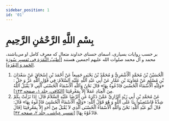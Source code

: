 ```yaml
---
sidebar_position: 1
id: '01'
---
```


# بِسْمِ اللَّهِ الرَّحْمَٰنِ الرَّحِيمِ

بر حسب روایات بسیاری، اسمای حسنای خداوند متعال که معرف کامل او
می‌باشند، محمد و آل محمد صلوات الله علیهم اجمعین هستند [[أطیَبُ الثَّمَرَة فِی تَفسیِر سُورَةِ الحَمد وَ البَقَرَة][3]].

1. اَلْحُسَيْنُ بْنُ مُحَمَّدٍ اَلْأَشْعَرِيُّ وَ مُحَمَّدُ بْنُ يَحْيَى جَمِيعاً عَنْ أَحْمَدَ بْنِ إِسْحَاقَ عَنْ
   سَعْدَانَ بْنِ مُسْلِمٍ عَنْ مُعَاوِيَةَ بْنِ عَمَّارٍ عَنْ أَبِي عَبْدِ اَللَّهِ عَلَيْهِ اَلسَّلاَمُ: فِي
   قَوْلِ اَللَّهِ عَزَّ وَ جَلَّ : «وَلِلّٰهِ اَلْأَسْمٰاءُ اَلْحُسْنىٰ فَادْعُوهُ بِهٰا» قَالَ نَحْنُ وَاَللَّهِ
   اَلْأَسْمَاءُ اَلْحُسْنَى اَلَّتِي لاَ يَقْبَلُ اَللَّهُ مِنَ اَلْعِبَادِ عَمَلاً إِلاَّ بِمَعْرِفَتِنَا [[الکافي، جلد ۱، صفحه ۱۴۳][1]].
2. عَنْ مُحَمَّدِ بْنِ أَبِي زَيْدٍ اَلرَّازِيِّ عَمَّنْ ذَكَرَهُ عَنِ اَلرِّضَا عَلَيْهِ السَّلاَمُ قَالَ: إِذَا
   نَزَلَتْ بِكُمْ شِدَّةٌ فَاسْتَعِينُوا بِنَا عَلَى اَللَّهِ وَ هُوَ قَوْلُ اَللَّهِ: «وَلِلّٰهِ اَلْأَسْمٰاءُ
   اَلْحُسْنىٰ فَادْعُوهُ بِهٰا» قَالَ: قَالَ أَبُو عَبْدِ اَللَّهِ: نَحْنُ وَاَللَّهِ اَلْأَسْمَاءُ
   اَلْحُسْنَى اَلَّذِي لاَ يُقْبَلُ مِنْ أَحَدٍ إِلاَّ بِمَعْرِفَتِنَا [قَالَ فَادْعُوْهُ بِهَا]‌ [[تفسیر عیاشی، جلد ۲، صفحه ۴۲][2]].

[1]: http://noo.rs/DOhiw
[2]: http://noo.rs/DOhiw
[3]: https://www.noormags.ir/view/fa/articlepage/1083330/%d8%a7%d8%b7%db%8c%d8%a8-%d8%a7%d9%84%d8%ab%d9%85%d8%b1%d9%87-%d9%81%db%8c-%d8%aa%d9%81%d8%b3%db%8c%d8%b1-%d8%b3%d9%88%d8%b1%d9%87-%d8%a7%d9%84%d8%ad%d9%85%d8%af-%d9%88-%d8%a7%d9%84%d8%a8%d9%82%d8%b1%d9%87-%d8%a8%d8%ae%d8%b4-%d8%b3%d9%88%d8%b1%d9%87-%d8%ad%d9%85%d8%af
